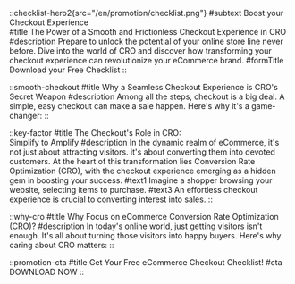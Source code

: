 ::checklist-hero2{src="/en/promotion/checklist.png"}
#subtext
Boost your Checkout Experience       
#title
The Power of a Smooth and Frictionless Checkout Experience in CRO
#description
Prepare to unlock the potential of your online store line never before. Dive into the world of CRO and discover how transforming your checkout experience can revolutionize your eCommerce brand.
#formTitle
Download your Free Checklist
::

::smooth-checkout
#title
Why a Seamless Checkout Experience is CRO's Secret Weapon
#description
Among all the steps, checkout is a big deal. A simple, easy checkout can make a sale happen. Here's why it's a game-changer:
::

::key-factor
#title
The Checkout's Role in CRO: <br>Simplify to Amplify
#description
In the dynamic realm of eCommerce, it's not just about attracting visitors. it's about converting them into devoted customers. At the heart of this transformation lies Conversion Rate Optimization (CRO), with the checkout experience emerging as a hidden gem in boosting your success.
#text1
Imagine a shopper browsing your website, selecting items to purchase.
#text3
An effortless checkout experience is crucial to converting interest into sales.
::

::why-cro
#title
Why Focus on eCommerce Conversion Rate Optimization (CRO)?
#description
In today's online world, just getting visitors isn't enough. It's all about turning those visitors into happy buyers. Here's why caring about CRO matters:
::

::promotion-cta
#title
Get Your Free eCommerce Checkout Checklist!
#cta
DOWNLOAD NOW
::